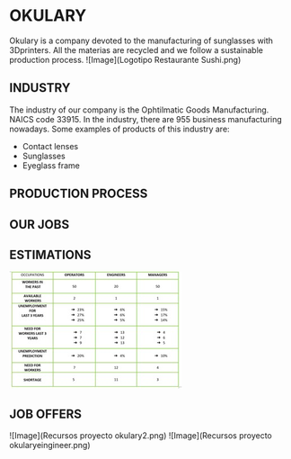 # OKULARY
Okulary is a company devoted to the manufacturing of sunglasses with 3Dprinters. All the materias are recycled and we follow a sustainable production process.
 ![Image](Logotipo Restaurante Sushi.png)
## INDUSTRY
The industry of our company is the Ophtilmatic Goods Manufacturing. NAICS code 33915.
In the industry, there are 955 business manufacturing nowadays.
Some examples of products of this industry are:
- Contact lenses
- Sunglasses
- Eyeglass frame

## PRODUCTION PROCESS







## OUR JOBS







## ESTIMATIONS
 ![Image](PREDICTIONS.jpg)




## JOB OFFERS
 ![Image](Recursos proyecto okulary2.png)
 ![Image](Recursos proyecto okularyeingineer.png)

